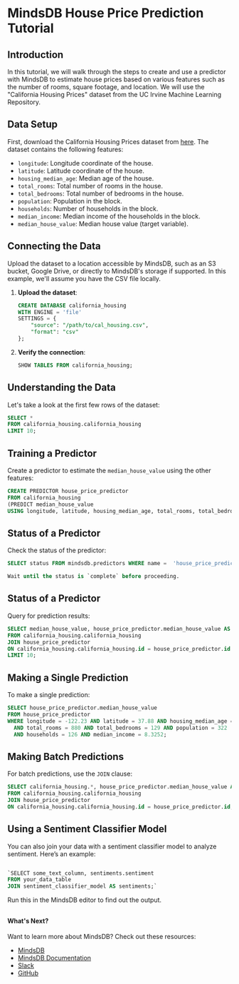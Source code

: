 # MindsDB House Price Prediction Tutorial

## Introduction
In this tutorial, we will walk through the steps to create and use a predictor with MindsDB to estimate house prices based on various features such as the number of rooms, square footage, and location. We will use the "California Housing Prices" dataset from the UC Irvine Machine Learning Repository.

## Data Setup
First, download the California Housing Prices dataset from [here](https://www.dcc.fc.up.pt/~ltorgo/Regression/cal_housing.tgz). The dataset contains the following features:
- `longitude`: Longitude coordinate of the house.
- `latitude`: Latitude coordinate of the house.
- `housing_median_age`: Median age of the house.
- `total_rooms`: Total number of rooms in the house.
- `total_bedrooms`: Total number of bedrooms in the house.
- `population`: Population in the block.
- `households`: Number of households in the block.
- `median_income`: Median income of the households in the block.
- `median_house_value`: Median house value (target variable).

## Connecting the Data
Upload the dataset to a location accessible by MindsDB, such as an S3 bucket, Google Drive, or directly to MindsDB's storage if supported. In this example, we'll assume you have the CSV file locally.

1. **Upload the dataset**:
    ```sql
    CREATE DATABASE california_housing
    WITH ENGINE = 'file'
    SETTINGS = {
        "source": "/path/to/cal_housing.csv",
        "format": "csv"
    };
    ```

2. **Verify the connection**:
    ```sql
    SHOW TABLES FROM california_housing;
    ```

## Understanding the Data
Let's take a look at the first few rows of the dataset:
```sql
SELECT *
FROM california_housing.california_housing
LIMIT 10;
```
##  Training a Predictor
Create a predictor to estimate the `median_house_value` using the other features:
```sql
CREATE PREDICTOR house_price_predictor
FROM california_housing
(PREDICT median_house_value
USING longitude, latitude, housing_median_age, total_rooms, total_bedrooms, population, households, median_income);

```
## Status of a Predictor
Check the status of the predictor:
```sql
SELECT status FROM mindsdb.predictors WHERE name =  'house_price_predictor';

Wait until the status is `complete` before proceeding.

```
## Status of a Predictor
Query for prediction results:
```sql
SELECT median_house_value, house_price_predictor.median_house_value AS predicted_value
FROM california_housing.california_housing
JOIN house_price_predictor
ON california_housing.california_housing.id = house_price_predictor.id
LIMIT 10;
```
## Making a Single Prediction
To make a single prediction:
```sql
SELECT house_price_predictor.median_house_value
FROM house_price_predictor
WHERE longitude = -122.23 AND latitude = 37.88 AND housing_median_age = 41
  AND total_rooms = 880 AND total_bedrooms = 129 AND population = 322
  AND households = 126 AND median_income = 8.3252;

```
##  Making Batch Predictions
For batch predictions, use the `JOIN` clause:
```sql
SELECT california_housing.*, house_price_predictor.median_house_value AS predicted_value
FROM california_housing.california_housing
JOIN house_price_predictor
ON california_housing.california_housing.id = house_price_predictor.id;

```

## Using a Sentiment Classifier Model

You can also join your data with a sentiment classifier model to analyze sentiment. Here’s an example:

```sql

`SELECT some_text_column, sentiments.sentiment
FROM your_data_table
JOIN sentiment_classifier_model AS sentiments;` 
```
Run this in the MindsDB editor to find out the output.
##
#### What's Next?
Want to learn more about MindsDB? Check out these resources:

-   [MindsDB](https://mindsdb.com/)
-   [MindsDB Documentation](https://docs.mindsdb.com/)
-   [Slack](https://mindsdb.com/joincommunity)
-   [GitHub](https://github.com/mindsdb/mindsdb/)


